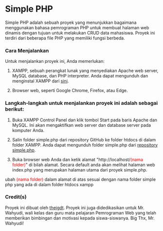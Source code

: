 <h1><b>Simple PHP</b></h1>
Simple PHP adalah sebuah proyek yang menunjukkan bagaimana menggunakan bahasa pemrograman PHP untuk membuat halaman web dinamis dengan tujuan untuk melakukan CRUD data mahasiswa. Proyek ini terdiri dari beberapa file PHP yang memiliki fungsi berbeda.

### Cara Menjalankan

Untuk menjalankan proyek ini, Anda memerlukan:

1. XAMPP, sebuah perangkat lunak yang menyediakan Apache web server, MySQL database, dan PHP interpreter. Anda dapat mengunduh dan menginstal XAMPP dari [sini](https://www.apachefriends.org/download.html).

2. Browser web, seperti Google Chrome, Firefox, atau Edge.

### Langkah-langkah untuk menjalankan proyek ini adalah sebagai berikut:

1. Buka XAMPP Control Panel dan klik tombol Start pada baris Apache dan MySQL. Ini akan mengaktifkan web server dan database server pada komputer Anda.

2. Salin folder simple.php dari repository GitHub ke folder htdocs di dalam folder XAMPP. Anda dapat mengunduh folder simple.php dari [repository simple.php](https://github.com/thejgdt/simple.php/).

3. Buka browser web Anda dan ketik alamat "http://localhost/<span style="color: red;">(nama folder)</span>" di bilah alamat. Secara default anda akan melihat halaman web index.php yang merupakan halaman utama dari proyek simple.php.

<p>ubah <span style="color: red;">(nama folder)</span> dalam alamat di atas sesuai dengan nama folder simple php yang ada di dalam folder htdocs xampp</p>

### Credit(s)

Proyek ini dibuat oleh [thejgdt](https://github.com/thejgdt/). Proyek ini juga didedikasikan untuk Mr. Wahyudi, wali kelas dan guru mata pelajaran Pemrograman Web yang telah memberikan bimbingan dan motivasi kepada siswa-siswanya. Big Thx, Mr. Wahyudi!